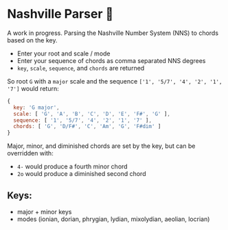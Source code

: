 # Nashville Parser 🎸

A work in progress. Parsing the Nashville Number System (NNS) to chords based on the key.

- Enter your root and scale / mode
- Enter your sequence of chords as comma separated NNS degrees
- `key`, `scale`, `sequence`, and `chords` are returned

So root `G` with a `major` scale and the sequence `['1', '5/7', '4', '2', '1', '7']` would return:

```js
{
  key: 'G major',
  scale: [ 'G', 'A', 'B', 'C', 'D', 'E', 'F#', 'G' ],
  sequence: [ '1', '5/7', '4', '2', '1', '7' ],
  chords: [ 'G', 'D/F#', 'C', 'Am', 'G', 'F#dim' ]
}
```

Major, minor, and diminished chords are set by the key, but can be overridden with:
- `4-` would produce a fourth minor chord
- `2o` would produce a diminished second chord

## Keys:
- major + minor keys
- modes (ionian, dorian, phrygian, lydian, mixolydian, aeolian, locrian)
